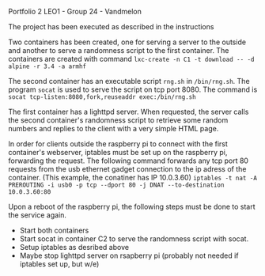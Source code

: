 Portfolio 2 LEO1 - Group 24 - Vandmelon

The project has been executed as described in the instructions

Two containers has been created, one for serving a server to the outside and another to serve a randomness script to the first container. The containers are created with command `lxc-create -n C1 -t download -- -d alpine -r 3.4 -a armhf`

The second container has an executable script `rng.sh` in `/bin/rng.sh`. The program `socat` is used to serve the script on tcp port 8080. The command is `socat tcp-listen:8080,fork,reuseaddr exec:/bin/rng.sh`

The first container has a lighttpd server. When requested, the server calls the second container's randomness script to retrieve some random numbers and replies to the client with a very simple HTML page.

In order for clients outside the raspberry pi to connect with the first container's webserver, iptables must be set up on the raspberry pi, forwarding the request. The following command forwards any tcp port 80 requests from the usb ethernet gadget connection to the ip adress of the container. (This example, the conatiner has IP 10.0.3.60)
`iptables -t nat -A PREROUTING -i usb0 -p tcp --dport 80 -j DNAT --to-destination 10.0.3.60:80`

Upon a reboot of the raspberry pi, the following steps must be done to start the service again.
* Start both containers
* Start socat in container C2 to serve the randomness script with socat.
* Setup iptables as desribed above
* Maybe stop lighttpd server on rsapberry pi (probably not needed if iptables set up, but w/e)
